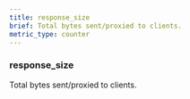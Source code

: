```yaml
---
title: response_size
brief: Total bytes sent/proxied to clients.
metric_type: counter
---
```

### response_size

Total bytes sent/proxied to clients.